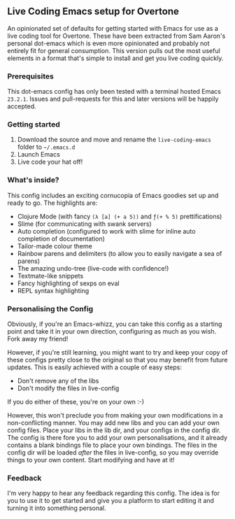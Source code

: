 ## Live Coding Emacs setup for Overtone

An opinionated set of defaults for getting started with Emacs for use as a live coding tool for Overtone. These have been extracted from Sam Aaron's personal dot-emacs which is even more opinionated and probably not entirely fit for general consumption. This version pulls out the most useful elements in a format that's simple to install and get you live coding quickly.

### Prerequisites

This dot-emacs config has only been tested with a terminal hosted Emacs `23.2.1`. Issues and pull-requests for this and later versions will be happily accepted.

### Getting started

1. Download the source and move and rename the `live-coding-emacs` folder to `~/.emacs.d`
2. Launch Emacs
3. Live code your hat off!

### What's inside?

This config includes an exciting cornucopia of Emacs goodies set up and ready to go. The highlights are:

* Clojure Mode (with fancy `(λ [a] (+ a 5))` and `ƒ(+ % 5)` prettifications)
* Slime (for communicating with swank servers)
* Auto completion (configured to work with slime for inline auto completion of documentation)
* Tailor-made colour theme
* Rainbow parens and delimiters (to allow you to easily navigate a sea of parens)
* The amazing undo-tree (live-code with confidence!)
* Textmate-like snippets
* Fancy highlighting of sexps on eval
* REPL syntax highlighting

### Personalising the Config

Obviously, if you're an Emacs-whizz, you can take this config as a starting point and take it in your own direction, configuring as much as you wish. Fork away my friend!

However, if you're still learning, you might want to try and keep your copy of these configs pretty close to the original so that you may benefit from future updates. This is easily achieved with a couple of easy steps:

* Don't remove any of the libs
* Don't modify the files in live-config

If you do either of these, you're on your own :-)

However, this won't preclude you from making your own modifications in a non-conflicting manner. You may add new libs and you can add your own config files. Place your libs in the lib dir, and your configs in the config dir. The config is there fore you to add your own personalisations, and it already contains a blank bindings file to place your own bindings. The files in the config dir will be loaded *after* the files in live-config, so you may override things to your own content. Start modifying and have at it!


### Feedback

I'm very happy to hear any feedback regarding this config. The idea is for you to use it to get started and give you a platform to start editing it and turning it into something personal.


